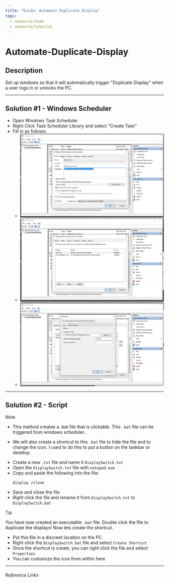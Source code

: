 ```yaml
---
title: "Guide: Automate Duplicate Display"
tags:
  - resource/team
  - resource/tutorial
---
```


# Automate-Duplicate-Display

## Description

 Set up windows so that it will automatically trigger "Duplicate Display" when a user logs in or unlocks the PC.
 
---

## Solution #1 - Windows Scheduler

- Open Windows Task Scheduler
- Right Click Task Scheduler Library and select "Create Task"
- Fill in as follows:
	- ![ |400](../../04-Archive/Attachments/windows-scheduler-pic1.png)
	- ![ |400](../../04-Archive/Attachments/windows-scheduler-pic2.png)
	- ![ |400](../../04-Archive/Attachments/windows-scheduler-pic3.png)
---

## Solution #2 - Script
>[!NOTE]
>  - This method creates a .bat file that is clickable.  This `.bat` file can be triggered from windows scheduler.
>  
>  - We will also create a shortcut to this `.bat` file to hide the file and to change the icon. I used to do this to put a button on the taskbar or desktop.

- Create a new `.txt` file and name it `DisplaySwitch.txt`
- Open the `DisplaySwitch.txt` file with `notepad.exe`
- Copy and paste the following into the file:
	```
	display /clone
	```
- Save and close the file
- Right click the file and rename it from `DisplaySwitch.txt` to `DisplaySwitch.bat`

>[!TIP] 
> You have now created an executable `.bat` file. Double click the file to duplicate the displays! Now lets create the shortcut.
- Put this file in a discreet location on the PC
- Right click the `DisplaySwitch.bat` file and select `Create Shortcut`
- Once the shortcut is create, you can right click the file and select `Properties`
- You can customize the icon from within here

---
###### Reference Links
[1]: https://www.windowscentral.com/how-create-and-run-batch-file-windows-10
[2]: https://superuser.com/questions/394601/change-display-arrangement-via-batch-command-line-on-windows-7
[3]: https://www.sevenforums.com/tutorials/37625-display-switch-shortcut-create.html
[4]: https://sid-500.com/2019/02/12/windows-10-changing-the-default-projector-settings-with-displayswitch-exe-duplicate-extend/